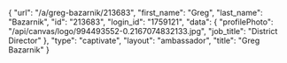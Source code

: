 {
    "url": "\/a\/greg-bazarnik\/213683",
    "first_name": "Greg",
    "last_name": "Bazarnik",
    "id": "213683",
    "login_id": "1759121",
    "data": {
        "profilePhoto": "\/api\/canvas\/logo\/994493552-0.2167074832133.jpg",
        "job_title": "District Director"
    },
    "type": "captivate",
    "layout": "ambassador",
    "title": "Greg Bazarnik"
}